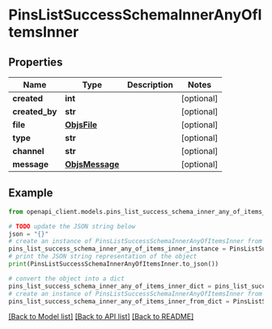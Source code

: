 # PinsListSuccessSchemaInnerAnyOfItemsInner


## Properties

Name | Type | Description | Notes
------------ | ------------- | ------------- | -------------
**created** | **int** |  | [optional] 
**created_by** | **str** |  | [optional] 
**file** | [**ObjsFile**](ObjsFile.md) |  | [optional] 
**type** | **str** |  | [optional] 
**channel** | **str** |  | [optional] 
**message** | [**ObjsMessage**](ObjsMessage.md) |  | [optional] 

## Example

```python
from openapi_client.models.pins_list_success_schema_inner_any_of_items_inner import PinsListSuccessSchemaInnerAnyOfItemsInner

# TODO update the JSON string below
json = "{}"
# create an instance of PinsListSuccessSchemaInnerAnyOfItemsInner from a JSON string
pins_list_success_schema_inner_any_of_items_inner_instance = PinsListSuccessSchemaInnerAnyOfItemsInner.from_json(json)
# print the JSON string representation of the object
print(PinsListSuccessSchemaInnerAnyOfItemsInner.to_json())

# convert the object into a dict
pins_list_success_schema_inner_any_of_items_inner_dict = pins_list_success_schema_inner_any_of_items_inner_instance.to_dict()
# create an instance of PinsListSuccessSchemaInnerAnyOfItemsInner from a dict
pins_list_success_schema_inner_any_of_items_inner_from_dict = PinsListSuccessSchemaInnerAnyOfItemsInner.from_dict(pins_list_success_schema_inner_any_of_items_inner_dict)
```
[[Back to Model list]](../README.md#documentation-for-models) [[Back to API list]](../README.md#documentation-for-api-endpoints) [[Back to README]](../README.md)


